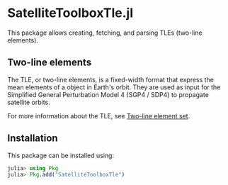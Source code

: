 SatelliteToolboxTle.jl
======================

This package allows creating, fetching, and parsing TLEs (two-line elements).

## Two-line elements

The TLE, or two-line elements, is a fixed-width format that express the mean
elements of a object in Earth's orbit. They are used as input for the Simplified
General Perturbation Model 4 (SGP4 / SDP4) to propagate satellite orbits.

For more information about the TLE, see
[Two-line element set](https://en.wikipedia.org/wiki/Two-line_element_set).

## Installation

This package can be installed using:

``` julia
julia> using Pkg
julia> Pkg.add("SatelliteToolboxTle")
```
